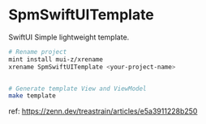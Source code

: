 # SpmSwiftUITemplate

SwiftUI Simple lightweight template.


```sh
# Rename project
mint install mui-z/xrename
xrename SpmSwiftUITemplate <your-project-name>


# Generate template View and ViewModel
make template
```

ref: https://zenn.dev/treastrain/articles/e5a3911228b250


